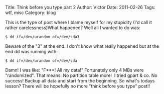 Title: Think before you type part 2
Author: Victor
Date: 2011-02-26
Tags: wtf, misc
Category: blog

This is the type of post where I blame myself for my stupidity (I'd call it rather carelessness)What happened? Well all I wanted to do was:

~~~.shell
$ dd if=/dev/urandom of=/dev/sda3
~~~

Beware of the "3" at the end. I don't know what really happened but at the end dd was running with:

~~~.shell
$ dd if=/dev/urandom of=/dev/sda
~~~

Damn! I was like: "F\***! All my data!" Fortunately only 4 MBs were "randomized". That means: No partition table more! &nbsp;I tried gpart & co. No success! Backup all data and start from the beginning. So what's todays lesson? There will be hopefully no more "think before you type" post!!